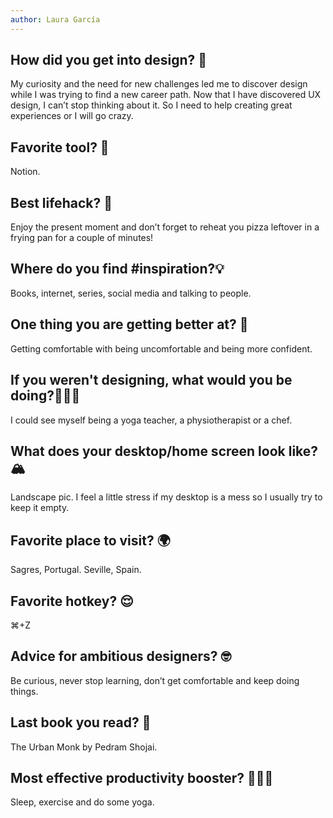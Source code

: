 ```yaml
---
author: Laura García
---
```


## How did you get into design? 👀

My curiosity and the need for new challenges led me to discover design while I was trying to find a new career path. Now that I have discovered UX design, I can’t stop thinking about it. So I need to help creating great experiences or I will go crazy.

## Favorite tool? 📓

Notion.

## Best lifehack? 🍕

Enjoy the present moment and don’t forget to reheat you pizza leftover in a frying pan for a couple of minutes!

## Where do you find #inspiration?💡

Books, internet, series, social media and talking to people.

## One thing you are getting better at? 🚀

Getting comfortable with being uncomfortable and being more confident.

## If you weren't designing, what would you be doing?👩🏻‍🍳

I could see myself being a yoga teacher, a physiotherapist or a chef.

## What does your desktop/home screen look like? 🏔

Landscape pic. I feel a little stress if my desktop is a mess so I usually try to keep it empty.

## Favorite place to visit? 🌍

Sagres, Portugal.
Seville, Spain.

## Favorite hotkey? 😌

⌘+Z

## Advice for ambitious designers? 🤓

Be curious, never stop learning, don’t get comfortable and keep doing things.

## Last book you read? 📖

The Urban Monk by Pedram Shojai.

## Most effective productivity booster? 🧘🏻‍♀️

Sleep, exercise and do some yoga.
